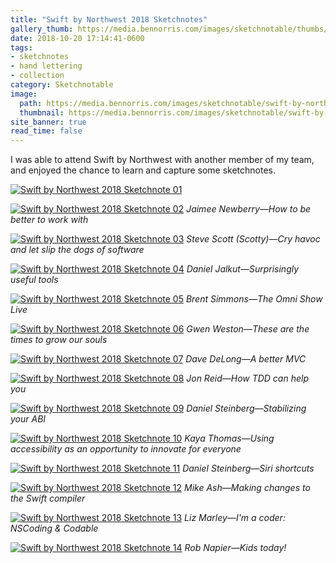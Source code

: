 ```yaml
---
title: "Swift by Northwest 2018 Sketchnotes"
gallery_thumb: https://media.bennorris.com/images/sketchnotable/thumbs/swift-by-northwest-2018-sketchnotes-01.jpg
date: 2018-10-20 17:14:41-0600
tags:
- sketchnotes
- hand lettering
- collection
category: Sketchnotable
image:
  path: https://media.bennorris.com/images/sketchnotable/swift-by-northwest-2018/swift-by-northwest-2018-sketchnotes-01.jpg
  thumbnail: https://media.bennorris.com/images/sketchnotable/swift-by-northwest-2018/swift-by-northwest-2018-sketchnotes-01.jpg
site_banner: true
read_time: false
---
```


I was able to attend Swift by Northwest with another member of my team, and enjoyed the chance to learn and capture some sketchnotes.

[![Swift by Northwest 2018 Sketchnote 01](https://media.bennorris.com/images/sketchnotable/swift-by-northwest-2018/swift-by-northwest-2018-sketchnotes-01.jpg)](https://media.bennorris.com/images/sketchnotable/swift-by-northwest-2018/swift-by-northwest-2018-sketchnotes-01.jpg)

[![Swift by Northwest 2018 Sketchnote 02](https://media.bennorris.com/images/sketchnotable/swift-by-northwest-2018/swift-by-northwest-2018-sketchnotes-02.jpg)](https://media.bennorris.com/images/sketchnotable/swift-by-northwest-2018/swift-by-northwest-2018-sketchnotes-02.jpg)
_Jaimee Newberry—How to be better to work with_

[![Swift by Northwest 2018 Sketchnote 03](https://media.bennorris.com/images/sketchnotable/swift-by-northwest-2018/swift-by-northwest-2018-sketchnotes-03.jpg)](https://media.bennorris.com/images/sketchnotable/swift-by-northwest-2018/swift-by-northwest-2018-sketchnotes-03.jpg)
_Steve Scott (Scotty)—Cry havoc and let slip the dogs of software_

[![Swift by Northwest 2018 Sketchnote 04](https://media.bennorris.com/images/sketchnotable/swift-by-northwest-2018/swift-by-northwest-2018-sketchnotes-04.jpg)](https://media.bennorris.com/images/sketchnotable/swift-by-northwest-2018/swift-by-northwest-2018-sketchnotes-04.jpg)
_Daniel Jalkut—Surprisingly useful tools_

[![Swift by Northwest 2018 Sketchnote 05](https://media.bennorris.com/images/sketchnotable/swift-by-northwest-2018/swift-by-northwest-2018-sketchnotes-05.jpg)](https://media.bennorris.com/images/sketchnotable/swift-by-northwest-2018/swift-by-northwest-2018-sketchnotes-05.jpg)
_Brent Simmons—The Omni Show Live_

[![Swift by Northwest 2018 Sketchnote 06](https://media.bennorris.com/images/sketchnotable/swift-by-northwest-2018/swift-by-northwest-2018-sketchnotes-06.jpg)](https://media.bennorris.com/images/sketchnotable/swift-by-northwest-2018/swift-by-northwest-2018-sketchnotes-06.jpg)
_Gwen Weston—These are the times to grow our souls_

[![Swift by Northwest 2018 Sketchnote 07](https://media.bennorris.com/images/sketchnotable/swift-by-northwest-2018/swift-by-northwest-2018-sketchnotes-07.jpg)](https://media.bennorris.com/images/sketchnotable/swift-by-northwest-2018/swift-by-northwest-2018-sketchnotes-07.jpg)
_Dave DeLong—A better MVC_

[![Swift by Northwest 2018 Sketchnote 08](https://media.bennorris.com/images/sketchnotable/swift-by-northwest-2018/swift-by-northwest-2018-sketchnotes-08.jpg)](https://media.bennorris.com/images/sketchnotable/swift-by-northwest-2018/swift-by-northwest-2018-sketchnotes-08.jpg)
_Jon Reid—How TDD can help you_

[![Swift by Northwest 2018 Sketchnote 09](https://media.bennorris.com/images/sketchnotable/swift-by-northwest-2018/swift-by-northwest-2018-sketchnotes-09.jpg)](https://media.bennorris.com/images/sketchnotable/swift-by-northwest-2018/swift-by-northwest-2018-sketchnotes-09.jpg)
_Daniel Steinberg—Stabilizing your ABI_

[![Swift by Northwest 2018 Sketchnote 10](https://media.bennorris.com/images/sketchnotable/swift-by-northwest-2018/swift-by-northwest-2018-sketchnotes-10.jpg)](https://media.bennorris.com/images/sketchnotable/swift-by-northwest-2018/swift-by-northwest-2018-sketchnotes-10.jpg)
_Kaya Thomas—Using accessibility as an opportunity to innovate for everyone_

[![Swift by Northwest 2018 Sketchnote 11](https://media.bennorris.com/images/sketchnotable/swift-by-northwest-2018/swift-by-northwest-2018-sketchnotes-11.jpg)](https://media.bennorris.com/images/sketchnotable/swift-by-northwest-2018/swift-by-northwest-2018-sketchnotes-11.jpg)
_Daniel Steinberg—Siri shortcuts_

[![Swift by Northwest 2018 Sketchnote 12](https://media.bennorris.com/images/sketchnotable/swift-by-northwest-2018/swift-by-northwest-2018-sketchnotes-12.jpg)](https://media.bennorris.com/images/sketchnotable/swift-by-northwest-2018/swift-by-northwest-2018-sketchnotes-12.jpg)
_Mike Ash—Making changes to the Swift compiler_

[![Swift by Northwest 2018 Sketchnote 13](https://media.bennorris.com/images/sketchnotable/swift-by-northwest-2018/swift-by-northwest-2018-sketchnotes-13.jpg)](https://media.bennorris.com/images/sketchnotable/swift-by-northwest-2018/swift-by-northwest-2018-sketchnotes-13.jpg)
_Liz Marley—I'm a coder: NSCoding & Codable_

[![Swift by Northwest 2018 Sketchnote 14](https://media.bennorris.com/images/sketchnotable/swift-by-northwest-2018/swift-by-northwest-2018-sketchnotes-14.jpg)](https://media.bennorris.com/images/sketchnotable/swift-by-northwest-2018/swift-by-northwest-2018-sketchnotes-14.jpg)
_Rob Napier—Kids today!_
